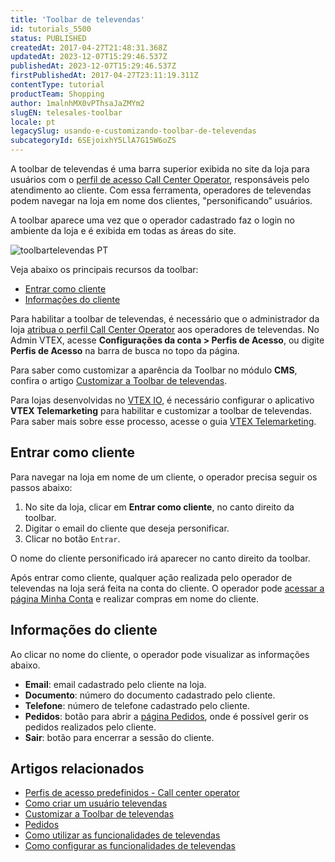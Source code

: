 ```yaml
---
title: 'Toolbar de televendas'
id: tutorials_5500
status: PUBLISHED
createdAt: 2017-04-27T21:48:31.368Z
updatedAt: 2023-12-07T15:29:46.537Z
publishedAt: 2023-12-07T15:29:46.537Z
firstPublishedAt: 2017-04-27T23:11:19.311Z
contentType: tutorial
productTeam: Shopping
author: 1malnhMX0vPThsaJaZMYm2
slugEN: telesales-toolbar
locale: pt
legacySlug: usando-e-customizando-toolbar-de-televendas
subcategoryId: 6SEjoixhY5LlA7G15W6oZS
---
```


A toolbar de televendas é uma barra superior exibida no site da loja para usuários com o [perfil de acesso Call Center Operator](/pt/tutorial/como-criar-um-usuario-de-televendas--frequentlyAskedQuestions_4227), responsáveis pelo atendimento ao cliente. Com essa ferramenta, operadores de televendas podem navegar na loja em nome dos clientes, "personificando” usuários.

A toolbar aparece uma vez que o operador cadastrado faz o login no ambiente da loja e é exibida em todas as áreas do site.

![toolbartelevendas PT](https://images.ctfassets.net/alneenqid6w5/5ed5A8G266JqwpCaYAyDdI/14d47a02678e01865dfcfc304647f1f2/toolbartelevendas_PT.png)

Veja abaixo os principais recursos da toolbar:
*   [Entrar como cliente](#entrar-como-cliente)
*   [Informações do cliente](#informacoes-do-cliente)

Para habilitar a toolbar de televendas, é necessário que o administrador da loja [atribua o perfil Call Center Operator](/pt/faq/como-criar-um-usuario-de-televendas) aos operadores de televendas. No Admin VTEX, acesse **Configurações da conta > Perfis de Acesso**, ou digite **Perfis de Acesso** na barra de busca no topo da página.

Para saber como customizar a aparência da Toolbar no módulo **CMS**, confira o artigo [Customizar a Toolbar de televendas](/pt/tutorial/customizar-a-toolbar-de-televendas--1XEz1zqO3KyIuwC4asUsOg).

<div class="alert alert-warning">
<p>Para lojas desenvolvidas no <a href="https://developers.vtex.com/vtex-developer-docs/docs/what-is-vtex-io">VTEX IO</a>, é necessário configurar o aplicativo <strong>VTEX Telemarketing</strong> para habilitar e customizar a toolbar de televendas. Para saber mais sobre esse processo, acesse o guia <a href="https://developers.vtex.com/vtex-developer-docs/docs/vtex-telemarketing">VTEX Telemarketing</a>.</p>
</div>

## Entrar como cliente

Para navegar na loja em nome de um cliente, o operador precisa seguir os passos abaixo:

1. No site da loja, clicar em **Entrar como cliente**, no canto direito da toolbar.
2. Digitar o email do cliente que deseja personificar.
3. Clicar no botão `Entrar`.

O nome do cliente personificado irá aparecer no canto direito da toolbar.

Após entrar como cliente, qualquer ação realizada pelo operador de televendas na loja será feita na conta do cliente. O operador pode [acessar a página Minha Conta](/pt/tutorial/how-does-my-account-work--2BQ3GiqhqGJTXsWVuio3Xh) e realizar compras em nome do cliente.

## Informações do cliente

Ao clicar no nome do cliente, o operador pode visualizar as informações abaixo.

*   **Email**: email cadastrado pelo cliente na loja.
*   **Documento**: número do documento cadastrado pelo cliente.
*   **Telefone**: número de telefone cadastrado pelo cliente. 
*   **Pedidos**: botão para abrir a [página Pedidos](/pt/tutorial/how-does-my-account-work--2BQ3GiqhqGJTXsWVuio3Xh#pedidos), onde é possível gerir os pedidos realizados pelo cliente.
*   **Sair**: botão para encerrar a sessão do cliente.

## Artigos relacionados

* [Perfis de acesso predefinidos - Call center operator](/pt/tutorial/perfis-de-acesso-predefinidos--jGDurZKJHvHJS13LnO7Dy#call-center-operator)
* [Como criar um usuário televendas](/pt/tutorial/como-criar-um-usuario-de-televendas--frequentlyAskedQuestions_4227)
* [Customizar a Toolbar de televendas](/pt/tutorial/customizar-a-toolbar-de-televendas--1XEz1zqO3KyIuwC4asUsOg)
* [Pedidos](/pt/tutorial/how-does-my-account-work--2BQ3GiqhqGJTXsWVuio3Xh#pedidos)
* [Como utilizar as funcionalidades de televendas](/pt/tutorial/funcionalidades-de-televendas--UqhiccIRIK2KD0OqkzJaS)
* [Como configurar as funcionalidades de televendas](/pt/tutorial/como-configurar-as-funcionalidades-de-televendas--76FNgQP2Glc4umMJ5Yr50R)
